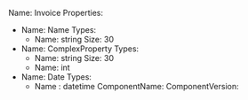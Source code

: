 Name: Invoice
Properties:
- Name: Name
  Types:
  - Name: string
    Size: 30
- Name: ComplexProperty
  Types:
  - Name: string
    Size: 30
  - Name: int
- Name: Date
  Types:
  - Name : datetime
ComponentName: 
ComponentVersion: 
